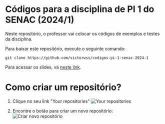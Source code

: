 # Códigos para a disciplina de PI 1 do SENAC (2024/1)
Neste repositório, o professor vai colocar os códigos de exemplos e testes da disciplina.

Para baixar este repositório, execute o seguinte comando:

`git clone https://github.com/victorwss/codigos-pi-1-senac-2024-1`

Para acessar os slides, vá [neste link](https://tinyurl.com/I1-TADS-Senac).

# Como criar um repositório?
1. Clique no seu link "Your repositories"
   ![Your repositories](https://github.com/victorwss/codigos-pi-1-senac-2024-1/assets/4574568/c1f00a93-74ce-48fe-881f-38d127af734a)


2. Encontre o botão para criar um novo repositório:
   ![Criar novo repositório](https://github.com/victorwss/codigos-pi-1-senac-2024-1/assets/4574568/005523bc-ea03-4e5d-9e1f-6e4391ce0723)

